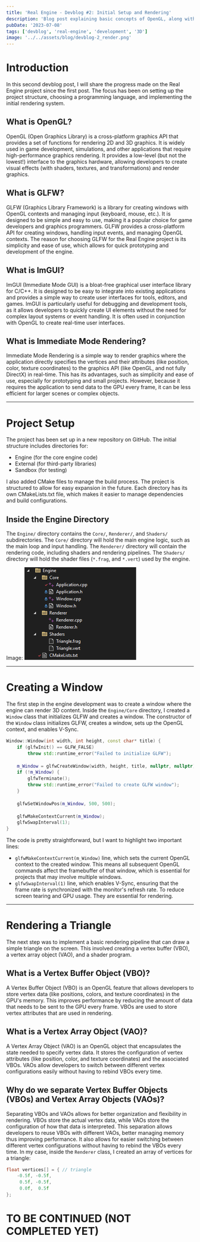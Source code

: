 ```yaml
---
title: 'Real Engine - Devblog #2: Initial Setup and Rendering'
description: 'Blog post explaining basic concepts of OpenGL, along with the initial setup of the Real Engine project, including creating a window and rendering a triangle.'
pubDate: '2023-07-08'
tags: ['devblog', 'real-engine', 'development', '3D']
image: '../../assets/blog/devblog-2_render.png'
---
```


# Introduction
In this second devblog post, I will share the progress made on the Real Engine project since the first post. The focus has been on setting up the project structure, choosing a programming language, and implementing the initial rendering system.

## What is OpenGL?
OpenGL (Open Graphics Library) is a cross-platform graphics API that provides a set of functions for rendering 2D and 3D graphics. It is widely used in game development, simulations, and other applications that require high-performance graphics rendering. It provides a low-level (but not the lowest!) interface to the graphics hardware, allowing developers to create visual effects (with shaders, textures, and transformations) and render graphics.

## What is GLFW?
GLFW (Graphics Library Framework) is a library for creating windows with OpenGL contexts and managing input (keyboard, mouse, etc.). It is designed to be simple and easy to use, making it a popular choice for game developers and graphics programmers. GLFW provides a cross-platform API for creating windows, handling input events, and managing OpenGL contexts. The reason for choosing GLFW for the Real Engine project is its simplicity and ease of use, which allows for quick prototyping and development of the engine.

## What is ImGUI?
ImGUI (Immediate Mode GUI) is a bloat-free graphical user interface library for C/C++. It is designed to be easy to integrate into existing applications and provides a simple way to create user interfaces for tools, editors, and games. ImGUI is particularly useful for debugging and development tools, as it allows developers to quickly create UI elements without the need for complex layout systems or event handling. It is often used in conjunction with OpenGL to create real-time user interfaces.

## What is Immediate Mode Rendering?
Immediate Mode Rendering is a simple way to render graphics where the application directly specifies the vertices and their attributes (like position, color, texture coordinates) to the graphics API (like OpenGL, and not fully DirectX) in real-time. This has its advantages, such as simplicity and ease of use, especially for prototyping and small projects. However, because it requires the application to send data to the GPU every frame, it can be less efficient for larger scenes or complex objects.

---

# Project Setup
The project has been set up in a new repository on GitHub. The initial structure includes directories for:
- Engine (for the core engine code)
- External (for third-party libraries)
- Sandbox (for testing)

I also added CMake files to manage the build process. The project is structured to allow for easy expansion in the future. Each directory has its own CMakeLists.txt file, which makes it easier to manage dependencies and build configurations.

## Inside the Engine Directory
The `Engine/` directory contains the `Core/`, `Renderer/`, and `Shaders/` subdirectories. The `Core/` directory will hold the main engine logic, such as the main loop and input handling. The `Renderer/` directory will contain the rendering code, including shaders and rendering pipelines. The `Shaders/` directory will hold the shader files (`*.frag`, and `*.vert`) used by the engine.

Image: ![Project Structure](../../assets/blog/devblog-2_engine-structure.png)

---

# Creating a Window
The first step in the engine development was to create a window where the engine can render 3D content. Inside the `Engine/Core` directory, I created a `Window` class that initializes GLFW and creates a window.
The constructor of the `Window` class initializes GLFW, creates a window, sets up the OpenGL context, and enables V-Sync.
```cpp
Window::Window(int width, int height, const char* title) {
    if (glfwInit() == GLFW_FALSE)
        throw std::runtime_error("Failed to initialize GLFW");

    m_Window = glfwCreateWindow(width, height, title, nullptr, nullptr);
    if (!m_Window) {
        glfwTerminate();
        throw std::runtime_error("Failed to create GLFW window");
    }

    glfwSetWindowPos(m_Window, 500, 500);

    glfwMakeContextCurrent(m_Window);
    glfwSwapInterval(1);
}
```
The code is pretty straightforward, but I want to highlight two important lines: 
- `glfwMakeContextCurrent(m_Window)` line, which sets the current OpenGL context to the created window. This means all subsequent OpenGL commands affect the framebuffer of that window, which is essential for projects that may involve multiple windows.
- `glfwSwapInterval(1)` line, which enables V-Sync, ensuring that the frame rate is synchronized with the monitor's refresh rate. To reduce screen tearing and GPU usage.
They are essential for rendering.

---

# Rendering a Triangle
The next step was to implement a basic rendering pipeline that can draw a simple triangle on the screen. This involved creating a vertex buffer (VBO), a vertex array object (VAO), and a shader program. 

## What is a Vertex Buffer Object (VBO)?
A Vertex Buffer Object (VBO) is an OpenGL feature that allows developers to store vertex data (like positions, colors, and texture coordinates) in the GPU's memory. This improves performance by reducing the amount of data that needs to be sent to the GPU every frame. VBOs are used to store vertex attributes that are used in rendering.

## What is a Vertex Array Object (VAO)?
A Vertex Array Object (VAO) is an OpenGL object that encapsulates the state needed to specify vertex data. It stores the configuration of vertex attributes (like position, color, and texture coordinates) and the associated VBOs. VAOs allow developers to switch between different vertex configurations easily without having to rebind VBOs every time.

## Why do we separate Vertex Buffer Objects (VBOs) and Vertex Array Objects (VAOs)?
Separating VBOs and VAOs allows for better organization and flexibility in rendering. VBOs store the actual vertex data, while VAOs store the configuration of how that data is interpreted. This separation allows developers to reuse VBOs with different VAOs, better managing memory thus improving performance. It also allows for easier switching between different vertex configurations without having to rebind the VBOs every time. In my case, inside the `Renderer` class, I created an array of vertices for a triangle:
```cpp
float vertices[] = { // triangle
    -0.5f, -0.5f,
     0.5f, -0.5f,
     0.0f,  0.5f
};
```
# TO BE CONTINUED (NOT COMPLETED YET)